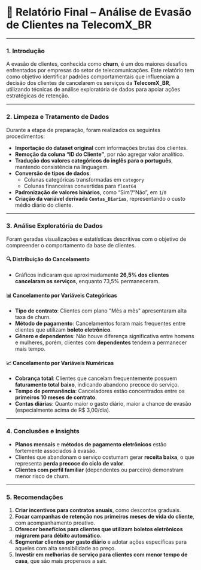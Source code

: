# 📌 Relatório Final – Análise de Evasão de Clientes na TelecomX_BR

---

### 1. Introdução

A evasão de clientes, conhecida como **churn**, é um dos maiores desafios enfrentados por empresas do setor de telecomunicações. Este relatório tem como objetivo identificar padrões comportamentais que influenciam a decisão dos clientes de cancelarem os serviços da **TelecomX_BR**, utilizando técnicas de análise exploratória de dados para apoiar ações estratégicas de retenção.

---

### 2. Limpeza e Tratamento de Dados

Durante a etapa de preparação, foram realizados os seguintes procedimentos:

- **Importação do dataset original** com informações brutas dos clientes.
- **Remoção da coluna “ID do Cliente”**, por não agregar valor analítico.
- **Tradução dos valores categóricos do inglês para o português**, mantendo consistência na linguagem.
- **Conversão de tipos de dados**:
  - Colunas categóricas transformadas em `category`
  - Colunas financeiras convertidas para `float64`
- **Padronização de valores binários**, como “Sim”/“Não”, em `1`/`0`
- **Criação da variável derivada `Contas_Diarias`**, representando o custo médio diário do cliente.

---

### 3. Análise Exploratória de Dados

Foram geradas visualizações e estatísticas descritivas com o objetivo de compreender o comportamento da base de clientes.

#### 🔍 Distribuição do Cancelamento

- Gráficos indicaram que aproximadamente **26,5% dos clientes cancelaram os serviços**, enquanto 73,5% permaneceram.

#### 📊 Cancelamento por Variáveis Categóricas

- **Tipo de contrato**: Clientes com plano "Mês a mês" apresentaram alta taxa de churn.
- **Método de pagamento**: Cancelamentos foram mais frequentes entre clientes que utilizam **boleto eletrônico**.
- **Gênero e dependentes**: Não houve diferença significativa entre homens e mulheres, porém, clientes com **dependentes** tendem a permanecer mais tempo.

#### 📈 Cancelamento por Variáveis Numéricas

- **Cobrança total**: Clientes que cancelam frequentemente possuem **faturamento total baixo**, indicando abandono precoce do serviço.
- **Tempo de permanência**: Canceladores estão concentrados entre os **primeiros 10 meses de contrato**.
- **Contas diárias**: Quanto maior o gasto diário, maior a chance de evasão (especialmente acima de R$ 3,00/dia).

---

### 4. Conclusões e Insights

- **Planos mensais** e **métodos de pagamento eletrônicos** estão fortemente associados à evasão.
- Clientes que abandonam o serviço costumam gerar **receita baixa**, o que representa **perda precoce do ciclo de valor**.
- **Clientes com perfil familiar** (dependentes ou parceiro) demonstram menor risco de churn.

---

### 5. Recomendações

1. **Criar incentivos para contratos anuais**, como descontos graduais.
2. **Focar campanhas de retenção nos primeiros meses de vida do cliente**, com acompanhamento proativo.
3. **Oferecer benefícios para clientes que utilizam boletos eletrônicos migrarem para débito automático.**
4. **Segmentar clientes por gasto diário** e adotar ações específicas para aqueles com alta sensibilidade ao preço.
5. **Investir em melhorias de serviço para clientes com menor tempo de casa**, que são mais propensos a sair.
